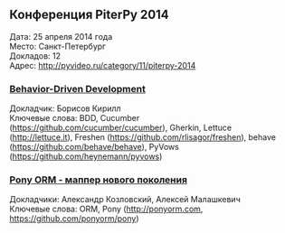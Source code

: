 ## Конференция PiterPy 2014
Дата: 25 апреля 2014 года  
Место: Санкт-Петербург  
Докладов: 12  
Адрес: http://pyvideo.ru/category/11/piterpy-2014  


### [Behavior-Driven Development](http://www.youtube.com/watch?v=tYx82_cKLEk)  
Докладчик: Борисов Кирилл  
Ключевые слова: BDD, Cucumber (https://github.com/cucumber/cucumber), Gherkin, Lettuce (http://lettuce.it), Freshen (https://github.com/rlisagor/freshen), behave (https://github.com/behave/behave), PyVows (https://github.com/heynemann/pyvows)  


### [Pony ORM - маппер нового поколения ](http://www.youtube.com/watch?v=6Gqb6v6FiRM)  
Докладчики:  Александр Козловский, Алексей Малашкевич  
Ключевые слова: ORM, Pony (http://ponyorm.com, https://github.com/ponyorm/pony)

